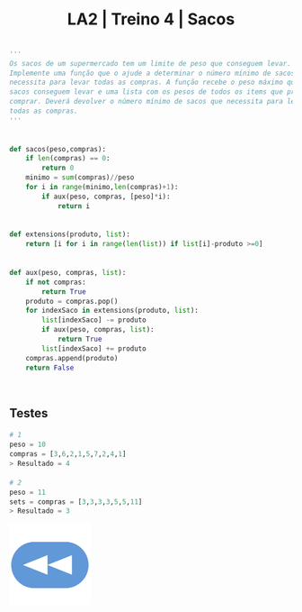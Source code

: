<h1 style="text-align: center;">LA2 | Treino 4 | Sacos</h1>

```Python

'''
Os sacos de um supermercado tem um limite de peso que conseguem levar. 
Implemente uma função que o ajude a determinar o número mínimo de sacos que 
necessita para levar todas as compras. A função recebe o peso máximo que os
sacos conseguem levar e uma lista com os pesos de todos os items que pretende 
comprar. Deverá devolver o número mínimo de sacos que necessita para levar 
todas as compras.
'''


def sacos(peso,compras):
    if len(compras) == 0:
        return 0
    minimo = sum(compras)//peso
    for i in range(minimo,len(compras)+1):
        if aux(peso, compras, [peso]*i):
            return i
            

def extensions(produto, list):
    return [i for i in range(len(list)) if list[i]-produto >=0]
    

def aux(peso, compras, list):
    if not compras:
        return True
    produto = compras.pop()
    for indexSaco in extensions(produto, list):
        list[indexSaco] -= produto
        if aux(peso, compras, list):
            return True
        list[indexSaco] += produto
    compras.append(produto)
    return False

```


<br>


## Testes

```Python
# 1
peso = 10
compras = [3,6,2,1,5,7,2,4,1]
> Resultado = 4

# 2
peso = 11
sets = compras = [3,3,3,3,5,5,11]
> Resultado = 3
```

[![retroceder](https://raw.githubusercontent.com/David81820/Recursos-LCC/main/Rewind.png)](https://david81820.github.io/Recursos-LCC/2ano/2sem/LA2/codigo)